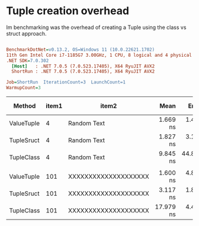# Tuple creation overhead

Im benchmarking was the overhead of creating a Tuple using the class vs struct approach.

``` ini

BenchmarkDotNet=v0.13.2, OS=Windows 11 (10.0.22621.1702)
11th Gen Intel Core i7-1185G7 3.00GHz, 1 CPU, 8 logical and 4 physical cores
.NET SDK=7.0.302
  [Host]   : .NET 7.0.5 (7.0.523.17405), X64 RyuJIT AVX2
  ShortRun : .NET 7.0.5 (7.0.523.17405), X64 RyuJIT AVX2

Job=ShortRun  IterationCount=3  LaunchCount=1  
WarmupCount=3  

```
|     Method | item1 |                item2 |      Mean |     Error |    StdDev |    StdErr |       Min |       Max |          Op/s | Ratio |   Gen0 | Allocated | Alloc Ratio |
|----------- |------ |--------------------- |----------:|----------:|----------:|----------:|----------:|----------:|--------------:|------:|-------:|----------:|------------:|
| ValueTuple |     4 |          Random Text |  1.669 ns |  1.437 ns | 0.0788 ns | 0.0455 ns |  1.586 ns |  1.743 ns | 599,312,480.2 |  0.92 |      - |         - |          NA |
| TupleSruct |     4 |          Random Text |  1.827 ns |  3.150 ns | 0.1727 ns | 0.0997 ns |  1.702 ns |  2.024 ns | 547,306,403.2 |  1.00 |      - |         - |          NA |
| TupleClass |     4 |          Random Text |  9.845 ns | 44.826 ns | 2.4570 ns | 1.4186 ns |  7.525 ns | 12.419 ns | 101,569,458.1 |  5.41 | 0.0051 |      32 B |          NA |
|            |       |                      |           |           |           |           |           |           |               |       |        |           |             |
| ValueTuple |   101 | XXXXXXXXXXXXXXXXXXXX |  1.600 ns |  4.877 ns | 0.2673 ns | 0.1543 ns |  1.291 ns |  1.764 ns | 625,190,391.6 |  0.51 |      - |         - |          NA |
| TupleSruct |   101 | XXXXXXXXXXXXXXXXXXXX |  3.117 ns |  1.835 ns | 0.1006 ns | 0.0581 ns |  3.010 ns |  3.210 ns | 320,786,369.3 |  1.00 |      - |         - |          NA |
| TupleClass |   101 | XXXXXXXXXXXXXXXXXXXX | 17.979 ns |  4.444 ns | 0.2436 ns | 0.1406 ns | 17.737 ns | 18.224 ns |  55,619,942.0 |  5.77 | 0.0051 |      32 B |          NA |
